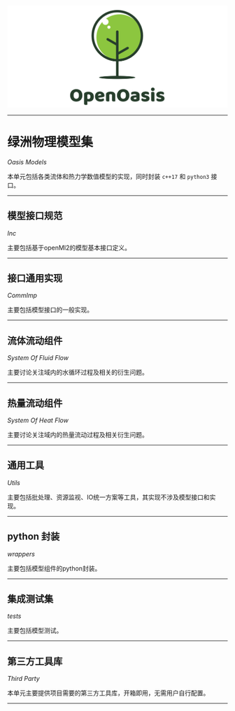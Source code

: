 <img src="../Rsrc/Logo/logo.png" alt=""> 

---------------------------------------------------------------------------------

# 绿洲物理模型集

*Oasis Models*

本单元包括各类流体和热力学数值模型的实现，同时封装 `c++17` 和 `python3` 接口。

---------------------------------------------------------------------------------

## 模型接口规范

*Inc*

主要包括基于openMI2的模型基本接口定义。

---------------------------------------------------------------------------------

## 接口通用实现

*CommImp*

主要包括模型接口的一般实现。

---------------------------------------------------------------------------------

## 流体流动组件

*System Of Fluid Flow*

主要讨论关注域内的水循环过程及相关的衍生问题。

---------------------------------------------------------------------------------

## 热量流动组件

*System Of Heat Flow*  

主要讨论关注域内的热量流动过程及相关衍生问题。

---------------------------------------------------------------------------------

## 通用工具

*Utils*

主要包括批处理、资源监视、IO统一方案等工具，其实现不涉及模型接口和实现。

---------------------------------------------------------------------------------

## python 封装

*wrappers*

主要包括模型组件的python封装。

---------------------------------------------------------------------------------

## 集成测试集

*tests*

主要包括模型测试。

---------------------------------------------------------------------------------

## 第三方工具库

*Third Party*

本单元主要提供项目需要的第三方工具库，开箱即用，无需用户自行配置。

---------------------------------------------------------------------------------